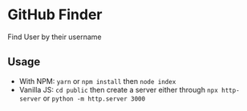 # GitHub Finder

Find User by their username

## Usage

- With NPM:  `yarn` or `npm install` then `node index`
- Vanilla JS: `cd public` then create a server either through `npx http-server` or `python -m http.server 3000`
